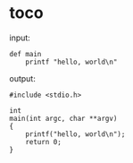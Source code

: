 # toco

input:

    def main
        printf "hello, world\n"

output:

    #include <stdio.h>

    int
    main(int argc, char **argv)
    {
        printf("hello, world\n");
        return 0;
    }

